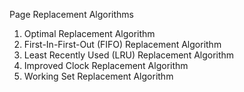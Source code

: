 Page Replacement Algorithms
1. Optimal Replacement Algorithm
2. First-In-First-Out (FIFO) Replacement Algorithm
3. Least Recently Used (LRU) Replacement Algorithm
4. Improved Clock Replacement Algorithm
5. Working Set Replacement Algorithm